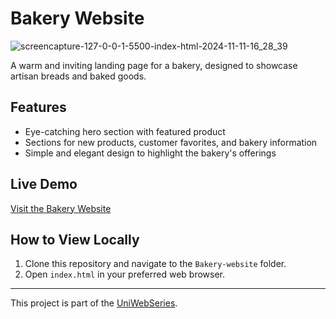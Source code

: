 # Bakery Website

![screencapture-127-0-0-1-5500-index-html-2024-11-11-16_28_39](https://github.com/user-attachments/assets/efa84677-f240-49c8-a515-549e755375ab)

A warm and inviting landing page for a bakery, designed to showcase artisan breads and baked goods.

## Features
- Eye-catching hero section with featured product
- Sections for new products, customer favorites, and bakery information
- Simple and elegant design to highlight the bakery's offerings

## Live Demo
[Visit the Bakery Website](https://yourwebsite.com)

## How to View Locally
1. Clone this repository and navigate to the `Bakery-website` folder.
2. Open `index.html` in your preferred web browser.

---

This project is part of the [UniWebSeries](https://github.com/Tyron-Barnard/UniWebSeries).
